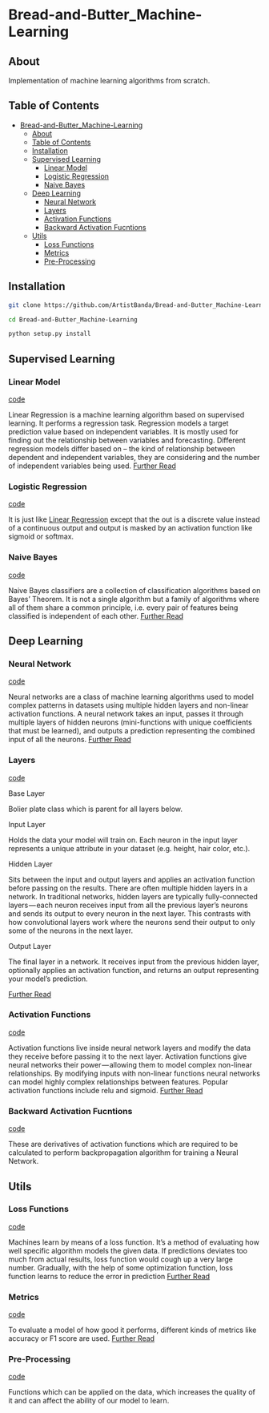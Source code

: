 # Bread-and-Butter_Machine-Learning

## About

Implementation of machine learning algorithms from scratch.

## Table of Contents

- [Bread-and-Butter_Machine-Learning](#bread-and-butter_machine-learning)
  - [About](#about)
  - [Table of Contents](#table-of-contents)
  - [Installation](#installation)
  - [Supervised Learning](#supervised-learning)
    - [Linear Model](#linear-model)
    - [Logistic Regression](#logistic-regression)
    - [Naive Bayes](#naive-bayes)
  - [Deep Learning](#deep-learning)
    - [Neural Network](#neural-network)
    - [Layers](#layers)
    - [Activation Functions](#activation-functions)
    - [Backward Activation Fucntions](#backward-activation-fucntions)
  - [Utils](#utils)
    - [Loss Functions](#loss-functions)
    - [Metrics](#metrics)
    - [Pre-Processing](#pre-processing)

## Installation

  ``` bash
  git clone https://github.com/ArtistBanda/Bread-and-Butter_Machine-Learning.git

  cd Bread-and-Butter_Machine-Learning

  python setup.py install
  ```

## Supervised Learning

### Linear Model

[code](bnbML/Supervised_Learning/LinearModel.py)  

Linear Regression is a machine learning algorithm based on supervised learning. It performs a regression task. Regression models a target prediction value based on independent variables. It is mostly used for finding out the relationship between variables and forecasting. Different regression models differ based on – the kind of relationship between dependent and independent variables, they are considering and the number of independent variables being used.
[Further Read](https://www.geeksforgeeks.org/ml-linear-regression)

### Logistic Regression

[code](bnbML/Supervised_Learning/LogisticRegression.py)

It is just like [Linear Regression](#linear-model) except that the out is a discrete value instead of a continuous output and output is masked by an activation function like sigmoid or softmax.

### Naive Bayes

[code](bnbML/Supervised_Learning/NaiveBayes.py)

Naive Bayes classifiers are a collection of classification algorithms based on Bayes’ Theorem. It is not a single algorithm but a family of algorithms where all of them share a common principle, i.e. every pair of features being classified is independent of each other. [Further Read](https://www.geeksforgeeks.org/naive-bayes-classifiers)

## Deep Learning

### Neural Network

[code](bnbML/Deep_Learning/NeuralNetwork.py)

Neural networks are a class of machine learning algorithms used to model complex patterns in datasets using multiple hidden layers and non-linear activation functions. A neural network takes an input, passes it through multiple layers of hidden neurons (mini-functions with unique coefficients that must be learned), and outputs a prediction representing the combined input of all the neurons. [Further Read](https://ml-cheatsheet.readthedocs.io/en/latest/nn_concepts.html#neural-network)

### Layers

[code](bnbML/Deep_Learning/Layers.py)

Base Layer

Bolier plate class which is parent for all layers below.

Input Layer

Holds the data your model will train on. Each neuron in the input layer represents a unique attribute in your dataset (e.g. height, hair color, etc.).

Hidden Layer

Sits between the input and output layers and applies an activation function before passing on the results. There are often multiple hidden layers in a network. In traditional networks, hidden layers are typically fully-connected layers — each neuron receives input from all the previous layer’s neurons and sends its output to every neuron in the next layer. This contrasts with how convolutional layers work where the neurons send their output to only some of the neurons in the next layer.

Output Layer

The final layer in a network. It receives input from the previous hidden layer, optionally applies an activation function, and returns an output representing your model’s prediction.

[Further Read](https://ml-cheatsheet.readthedocs.io/en/latest/layers.html)

### Activation Functions

[code](bnbML/Deep_Learning/ActivationFunctions.py)

Activation functions live inside neural network layers and modify the data they receive before passing it to the next layer. Activation functions give neural networks their power — allowing them to model complex non-linear relationships. By modifying inputs with non-linear functions neural networks can model highly complex relationships between features. Popular activation functions include relu and sigmoid. [Further Read](https://ml-cheatsheet.readthedocs.io/en/latest/nn_concepts.html#activation-functions)

### Backward Activation Fucntions

[code](bnbML/Deep_Learning/BackwardActivationFucntions.py)

These are derivatives of activation functions which are required to be calculated to perform backpropagation algorithm for training a Neural Network.
  
## Utils

### Loss Functions

[code](bnbML/Utils/LossFunctions.py)

Machines learn by means of a loss function. It’s a method of evaluating how well specific algorithm models the given data. If predictions deviates too much from actual results, loss function would cough up a very large number. Gradually, with the help of some optimization function, loss function learns to reduce the error in prediction
[Further Read](https://towardsdatascience.com/common-loss-functions-in-machine-learning-46af0ffc4d23)

### Metrics

[code](bnbML/Utils/Metrics.py)

To evaluate a model of how good it performs, different kinds of metrics like accuracy or F1 score are used.
[Further Read](https://towardsdatascience.com/metrics-to-evaluate-your-machine-learning-algorithm-f10ba6e38234)

### Pre-Processing

[code](bnbML/Utils/PreProcessing.py)

Functions which can be applied on the data, which increases the quality of it and can affect the ability of our model to learn.
